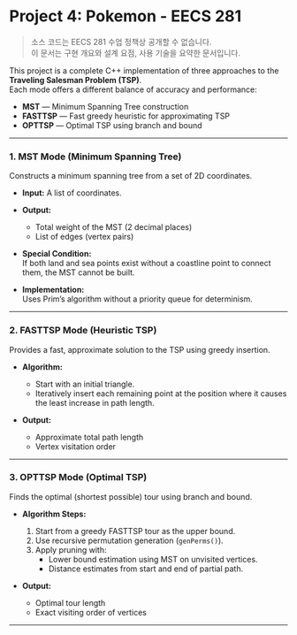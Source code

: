 # Project 4: Pokemon - EECS 281

> 소스 코드는 EECS 281 수업 정책상 공개할 수 없습니다.  
> 이 문서는 구현 개요와 설계 요점, 사용 기술을 요약한 문서입니다.

This project is a complete C++ implementation of three approaches to the **Traveling Salesman Problem (TSP)**.  
Each mode offers a different balance of accuracy and performance:

- **MST** — Minimum Spanning Tree construction  
- **FASTTSP** — Fast greedy heuristic for approximating TSP  
- **OPTTSP** — Optimal TSP using branch and bound

---

### 1. MST Mode (Minimum Spanning Tree)

Constructs a minimum spanning tree from a set of 2D coordinates.

- **Input:** A list of coordinates.  
- **Output:**  
  - Total weight of the MST (2 decimal places)  
  - List of edges (vertex pairs)

- **Special Condition:**  
  If both land and sea points exist without a coastline point to connect them, the MST cannot be built.

- **Implementation:**  
  Uses Prim’s algorithm without a priority queue for determinism.

---

### 2. FASTTSP Mode (Heuristic TSP)

Provides a fast, approximate solution to the TSP using greedy insertion.

- **Algorithm:**
  - Start with an initial triangle.
  - Iteratively insert each remaining point at the position where it causes the least increase in path length.

- **Output:**
  - Approximate total path length
  - Vertex visitation order

---

### 3. OPTTSP Mode (Optimal TSP)

Finds the optimal (shortest possible) tour using branch and bound.

- **Algorithm Steps:**
  1. Start from a greedy FASTTSP tour as the upper bound.
  2. Use recursive permutation generation (`genPerms()`).
  3. Apply pruning with:
     - Lower bound estimation using MST on unvisited vertices.
     - Distance estimates from start and end of partial path.

- **Output:**
  - Optimal tour length
  - Exact visiting order of vertices

---